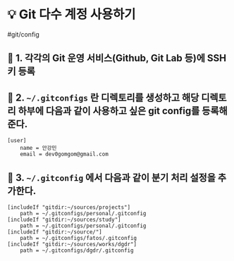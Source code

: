 # 💡 Git 다수 계정 사용하기

#git/config

## 📌 1. 각각의 Git 운영 서비스(Github, Git Lab 등)에 SSH 키 등록

## 📌 2. `~/.gitconfigs` 란 디렉토리를 생성하고 해당 디렉토리 하부에 다음과 같이 사용하고 싶은 git config를 등록해준다.

```text
[user]
	name = 안강민
	email = dev0gomgom@gmail.com
```

## 📌 3. `~/.gitconfig` 에서 다음과 같이 분기 처리 설정을 추가한다.

```text
[includeIf "gitdir:~/sources/projects"]
	path = ~/.gitconfigs/personal/.gitconfig
[includeIf "gitdir:~/sources/study"]
	path = ~/.gitconfigs/personal/.gitconfig
[includeIf "gitdir:~/source/"]
	path = ~/.gitconfigs/fatos/.gitconfig
[includeIf "gitdir:~/sources/works/dgdr"]
	path = ~/.gitconfigs/dgdr/.gitconfig	
```
